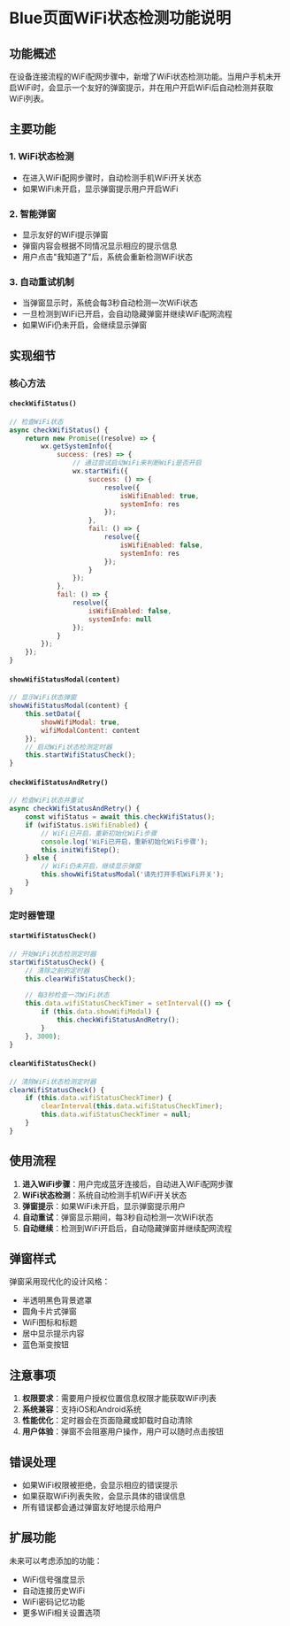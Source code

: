 # Blue页面WiFi状态检测功能说明

## 功能概述

在设备连接流程的WiFi配网步骤中，新增了WiFi状态检测功能。当用户手机未开启WiFi时，会显示一个友好的弹窗提示，并在用户开启WiFi后自动检测并获取WiFi列表。

## 主要功能

### 1. WiFi状态检测
- 在进入WiFi配网步骤时，自动检测手机WiFi开关状态
- 如果WiFi未开启，显示弹窗提示用户开启WiFi

### 2. 智能弹窗
- 显示友好的WiFi提示弹窗
- 弹窗内容会根据不同情况显示相应的提示信息
- 用户点击"我知道了"后，系统会重新检测WiFi状态

### 3. 自动重试机制
- 当弹窗显示时，系统会每3秒自动检测一次WiFi状态
- 一旦检测到WiFi已开启，会自动隐藏弹窗并继续WiFi配网流程
- 如果WiFi仍未开启，会继续显示弹窗

## 实现细节

### 核心方法

#### `checkWifiStatus()`
```javascript
// 检查WiFi状态
async checkWifiStatus() {
    return new Promise((resolve) => {
        wx.getSystemInfo({
            success: (res) => {
                // 通过尝试启动WiFi来判断WiFi是否开启
                wx.startWifi({
                    success: () => {
                        resolve({
                            isWifiEnabled: true,
                            systemInfo: res
                        });
                    },
                    fail: () => {
                        resolve({
                            isWifiEnabled: false,
                            systemInfo: res
                        });
                    }
                });
            },
            fail: () => {
                resolve({
                    isWifiEnabled: false,
                    systemInfo: null
                });
            }
        });
    });
}
```

#### `showWifiStatusModal(content)`
```javascript
// 显示WiFi状态弹窗
showWifiStatusModal(content) {
    this.setData({
        showWifiModal: true,
        wifiModalContent: content
    });
    // 启动WiFi状态检测定时器
    this.startWifiStatusCheck();
}
```

#### `checkWifiStatusAndRetry()`
```javascript
// 检查WiFi状态并重试
async checkWifiStatusAndRetry() {
    const wifiStatus = await this.checkWifiStatus();
    if (wifiStatus.isWifiEnabled) {
        // WiFi已开启，重新初始化WiFi步骤
        console.log('WiFi已开启，重新初始化WiFi步骤');
        this.initWifiStep();
    } else {
        // WiFi仍未开启，继续显示弹窗
        this.showWifiStatusModal('请先打开手机WiFi开关');
    }
}
```

### 定时器管理

#### `startWifiStatusCheck()`
```javascript
// 开始WiFi状态检测定时器
startWifiStatusCheck() {
    // 清除之前的定时器
    this.clearWifiStatusCheck();
    
    // 每3秒检查一次WiFi状态
    this.data.wifiStatusCheckTimer = setInterval(() => {
        if (this.data.showWifiModal) {
            this.checkWifiStatusAndRetry();
        }
    }, 3000);
}
```

#### `clearWifiStatusCheck()`
```javascript
// 清除WiFi状态检测定时器
clearWifiStatusCheck() {
    if (this.data.wifiStatusCheckTimer) {
        clearInterval(this.data.wifiStatusCheckTimer);
        this.data.wifiStatusCheckTimer = null;
    }
}
```

## 使用流程

1. **进入WiFi步骤**：用户完成蓝牙连接后，自动进入WiFi配网步骤
2. **WiFi状态检测**：系统自动检测手机WiFi开关状态
3. **弹窗提示**：如果WiFi未开启，显示弹窗提示用户
4. **自动重试**：弹窗显示期间，每3秒自动检测一次WiFi状态
5. **自动继续**：检测到WiFi开启后，自动隐藏弹窗并继续配网流程

## 弹窗样式

弹窗采用现代化的设计风格：
- 半透明黑色背景遮罩
- 圆角卡片式弹窗
- WiFi图标和标题
- 居中显示提示内容
- 蓝色渐变按钮

## 注意事项

1. **权限要求**：需要用户授权位置信息权限才能获取WiFi列表
2. **系统兼容**：支持iOS和Android系统
3. **性能优化**：定时器会在页面隐藏或卸载时自动清除
4. **用户体验**：弹窗不会阻塞用户操作，用户可以随时点击按钮

## 错误处理

- 如果WiFi权限被拒绝，会显示相应的错误提示
- 如果获取WiFi列表失败，会显示具体的错误信息
- 所有错误都会通过弹窗友好地提示给用户

## 扩展功能

未来可以考虑添加的功能：
- WiFi信号强度显示
- 自动连接历史WiFi
- WiFi密码记忆功能
- 更多WiFi相关设置选项 
